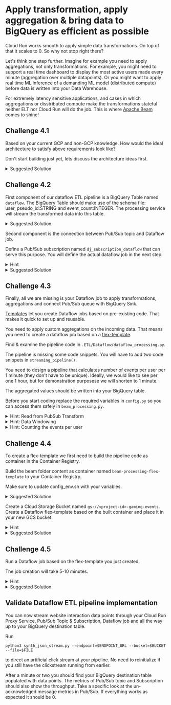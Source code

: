 # Apply transformation, apply aggregation & bring data to BigQuery as efficient as possible
Cloud Run works smooth to apply simple data transformations. On top of that it scales to 0. So why not stop right there?

Let's think one step further. Imagine for example you need to apply aggregations, not only transformations. 
For example, you might need to support a real time dashboard to display the most active users made every minute (aggregation over multiple datapoints). Or you might want to apply real time ML inference of a demanding ML model (distributed compute) before data is written into your Data Warehouse.

For extremely latency sensitive applications, and cases in which aggregations or disstributed compute make the transformations stateful neither ELT nor Cloud Run will do the job.
This is where [Apache Beam](https://beam.apache.org/documentation/basics/) comes to shine!

## Challenge 4.1
Based on your current GCP and non-GCP knowledge.
How would the ideal architecture to satisfy above requirements look like?

Don't start building just yet, lets discuss the architecture ideas first.

<details><summary>Suggested Solution</summary>

Dataflow is a great tool to integrate into your pipeline for high volume data streams with complex transformations and aggregations.
It is based on the open-source data processing framework Apache Beam.

![Hack Your Pipe architecture](../../rsc/dataflow.png)

</details>


## Challenge 4.2 
First component of our dataflow ETL pipeline is a BigQuery Table named `dataflow`.
The BigQuery Table should make use of the schema file: user_pseudo_id:STRING and event_count:INTEGER.
The processing service will stream the transformed data into this table.

<details><summary>Suggested Solution</summary>

Run this command

```
bq --location=$GCP_REGION mk --dataset $GCP_PROJECT:data_journey
bq mk --location=$GCP_REGION --table $GCP_PROJECT:data_journey.dataflow user_pseudo_id:STRING,event_count:INTEGER
```

OR follow the documentation on how to [create a BigQuery table with schema through the console](https://cloud.google.com/bigquery/docs/tables#console).

</details>


Second component is the connection between Pub/Sub topic and Dataflow job.

Define a Pub/Sub subscription named `dj_subscription_dataflow` that can serve this purpose.
You will define the actual dataflow job in the next step.

<details><summary>Hint</summary>

Read about [types of subscriptions](https://cloud.google.com/pubsub/docs/subscriber) and [how to create them](https://cloud.google.com/pubsub/docs/create-subscription#create_subscriptions).

</details>

<details><summary>Suggested Solution</summary>

You will need to create a Pull Subscription to the Pub/Sub topic we already defined.
This is a fundamental difference to the Push subscriptions we encountered in the previous two examples.
Dataflow will pull the data points from the queue independently, depending on worker capacity.

Use this command: 

```
gcloud pubsub subscriptions create dj_subscription_dataflow \
    --topic=dj-pubsub-topic
```

OR 

read how it can be [defined via the console](https://cloud.google.com/pubsub/docs/create-subscription#pull_subscription).

</details>



## Challenge 4.3
Finally, all we are missing is your Dataflow job to apply transformations, aggregations and connect Pub/Sub queue with BigQuery Sink.

[Templates](https://cloud.google.com/dataflow/docs/concepts/dataflow-templates) let you create Dataflow jobs based on pre-existing code. That makes it quick to set up and reusable.

You need to apply custom aggregations on the incoming data.
That means you need to create a dataflow job based on a [flex-template](https://cloud.google.com/dataflow/docs/guides/templates/using-flex-templates).

Find & examine the pipeline code in `.ETL/Dataflow/dataflow_processing.py`.

The pipeline is missing some code snippets. You will have to add two code snippets in `streaming_pipeline()`.

You need to design a pipeline that calculates number of events per user per 1 minute (they don't have to be unique).
Ideally, we would like to see per one 1 hour, but for demonstration purposese we will shorten to 1 minute.

The aggregated values should be written into your BigQuery table.

Before you start coding replace the required variables in `config.py` so you can access them safely in `beam_processing.py`.

<details><summary>Hint: Read from PubSub Transform</summary>

The [Python Documentation](https://beam.apache.org/releases/pydoc/current/apache_beam.io.gcp.pubsub.html) should help.

</details>

<details><summary>Hint: Data Windowing</summary>

This is a challenging one. There are multiple ways of solving this.

Easiest is a [FixedWindows](https://beam.apache.org/documentation/programming-guide/#using-single-global-window) with [AfterProcessingTime trigger](https://beam.apache.org/documentation/programming-guide/#event-time-triggers).

</details>

<details><summary>Hint: Counting the events per user</summary>

Check out some core beam transforms: (https://beam.apache.org/documentation/programming-guide/#core-beam-transforms).

</details>

</details>

## Challenge 4.4

To create a flex-template we first need to build the pipeline code as container in the Container Registry.

Build the beam folder content as container named `beam-processing-flex-template` to your Container Registry.

Make sure to update config_env.sh with your variables.

<details><summary>Suggested Solution</summary>
```    
source config_env.sh
cd data-journey-v2/ETL/Dataflow
```

Run
```
gcloud builds submit --tag gcr.io/$GCP_PROJECT/beam-processing-flex-template
```

</details>


Create a Cloud Storage Bucket named `gs://<project-id>-gaming-events`. Create a Dataflow flex-template based on the built container and place it in your new GCS bucket.

<details><summary>Hint</summary>

Checkour the [docs](https://cloud.google.com/sdk/gcloud/reference/dataflow/flex-template/build) on how to build a dataflow flex-template.

</details>

<details><summary>Suggested Solution</summary>

Create a new bucket by running 
```
gsutil mb -c standard -l europe-west1 gs://$GCP_PROJECT-gaming-events
```

Build the flex-template into your bucket using:
```
gcloud dataflow flex-template build gs://$GCP_PROJECT-gaming-events/df_templates/dataflow_template.json --image=gcr.io/$GCP_PROJECT/beam-processing-flex-template --sdk-language=PYTHON
```
</details>

## Challenge 4.5

Run a Dataflow job based on the flex-template you just created.

The job creation will take 5-10 minutes.

<details><summary>Hint</summary>

The [documentation on the flex-template run command](https://cloud.google.com/sdk/gcloud/reference/dataflow/flex-template/run) should help.

</details>


<details><summary>Suggested Solution</summary>

```
gcloud dataflow flex-template run dataflow-job --template-file-gcs-location=gs://$GCP_PROJECT-gaming-events/df_templates/dataflow_template.json --region=europe-west1 --service-account-email="data-journey-pipeline@$GCP_PROJECT.iam.gserviceaccount.com" --max-workers=1 --network=terraform-network
```

</details>

## Validate Dataflow ETL pipeline implementation

You can now stream website interaction data points through your Cloud Run Proxy Service, Pub/Sub Topic & Subscription, Dataflow job and all the way up to your BigQuery destination table.

Run 

```
python3 synth_json_stream.py --endpoint=$ENDPOINT_URL --bucket=$BUCKET --file=$FILE
```

to direct an artificial click stream at your pipeline. No need to reinitialize if you still have the clickstream running from earlier.

After a minute or two you should find your BigQuery destination table populated with data points. 
The metrics of Pub/Sub topic and Subscription should also show the throughput.
Take a specific look at the un-acknowledged message metrics in Pub/Sub.
If everything works as expected it should be 0.
